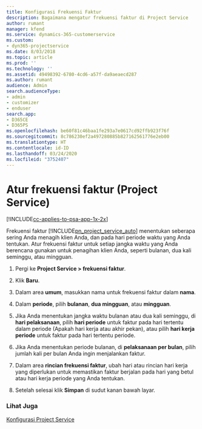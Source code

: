 ```yaml
---
title: Konfigurasi Frekuensi Faktur
description: Bagaimana mengatur frekuensi faktur di Project Service
author: rumant
manager: kfend
ms.service: dynamics-365-customerservice
ms.custom:
- dyn365-projectservice
ms.date: 8/03/2018
ms.topic: article
ms.prod: ''
ms.technology: ''
ms.assetid: 49498392-6780-4cd6-a57f-da9aeaecd287
ms.author: rumant
audience: Admin
search.audienceType:
- admin
- customizer
- enduser
search.app:
- D365CE
- D365PS
ms.openlocfilehash: be60f81c46baa1fe293a7e0617cd92ffb923f76f
ms.sourcegitcommit: 8c786230ef2a497280885b827162561776e2eb00
ms.translationtype: HT
ms.contentlocale: id-ID
ms.lasthandoff: 03/24/2020
ms.locfileid: "3752407"
---
```

# <a name="set-up-invoice-frequencies-project-service"></a>Atur frekuensi faktur (Project Service)

[!INCLUDE[cc-applies-to-psa-app-1x-2x](../includes/cc-applies-to-psa-app-1x-2x.md)]

Frekuensi faktur [!INCLUDE[pn_project_service_auto](../includes/pn-project-service-auto.md)] menentukan seberapa sering Anda menagih klien Anda, dan pada hari periode waktu yang Anda tentukan. Atur frekuensi faktur untuk setiap jangka waktu yang Anda berencana gunakan untuk penagihan klien Anda, seperti bulanan, dua kali seminggu, atau mingguan.  
  
1.  Pergi ke **Project Service > frekuensi faktur**.  
  
2.  Klik **Baru**.  
  
3.  Dalam area **umum**, masukkan nama untuk frekuensi faktur dalam **nama**.  
  
4.  Dalam **periode**, pilih **bulanan**, **dua mingguan**, atau **mingguan**.  
  
5.  Jika Anda menentukan jangka waktu bulanan atau dua kali seminggu, di **hari pelaksanaan**, pilih **hari periode** untuk faktur pada hari tertentu dalam periode (Apakah hari kerja atau akhir pekan), atau pilih **hari kerja periode** untuk faktur pada hari tertentu periode.  
  
6.  Jika Anda menentukan periode bulanan, di **pelaksanaan per bulan**, pilih jumlah kali per bulan Anda ingin menjalankan faktur.  
  
7.  Dalam area **rincian frekuensi faktur**, ubah hari atau rincian hari kerja yang diperlukan untuk memastikan faktur berjalan pada hari yang betul atau hari kerja periode yang Anda tentukan.  
  
8.  Setelah selesai klik **Simpan** di sudut kanan bawah layar.  
  
### <a name="see-also"></a>Lihat Juga  
 [Konfigurasi Project Service](../project-service/configure.md)
